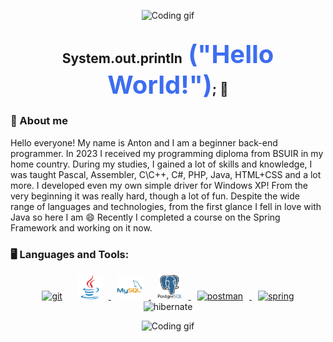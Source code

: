 
<p align="center"><img src="https://media1.tenor.com/m/LSDeBe2JAfoAAAAC/cat-coding.gif" alt="Coding gif"/></p>

<h2 align="center"> System.out.println<span style="font-size: 40px; color: rgb(61, 109, 240);"> ("Hello World!")</span>; 👋 </h2>

<h3>📂 About me </h3>

<p>
Hello everyone! My name is Anton and I am a beginner back-end programmer. 
In 2023 I received my programming diploma from BSUIR in my home country.
During my studies, I gained a lot of skills and knowledge, I was taught Pascal, Assembler, C\C++, C#, PHP, Java,
HTML+CSS and a lot more. I developed even my own simple driver for Windows XP!
From the very beginning it was really hard, though a lot of fun. Despite the wide range of languages and technologies, 
from the first glance I fell in love with Java so here I am 😄 Recently I completed 
a course on the Spring Framework and working on it now. 
</p>

<h3 align="left">🖥️ Languages and Tools:</h3>

<p align="center"> 
    <a href="https://git-scm.com/" target="_blank" rel="noreferrer"> <img src="https://www.vectorlogo.zone/logos/git-scm/git-scm-icon.svg" alt="git" style="margin:0px 10px" width="40" height="40"/></a> 
    <a href="https://www.java.com" target="_blank" rel="noreferrer"> <img src="https://raw.githubusercontent.com/devicons/devicon/master/icons/java/java-original.svg" alt="java" width="40" height="40" style="margin:0px 10px" /> </a> 
    <a href="https://www.mysql.com/" target="_blank" rel="noreferrer"> <img src="https://raw.githubusercontent.com/devicons/devicon/master/icons/mysql/mysql-original-wordmark.svg" alt="mysql" width="40" height="40" style="margin:0px 10px" /> </a> 
    <a href="https://www.postgresql.org" target="_blank" rel="noreferrer"> <img src="https://raw.githubusercontent.com/devicons/devicon/master/icons/postgresql/postgresql-original-wordmark.svg" alt="postgresql" width="40" height="40" style="margin:0px 10px" /> </a> 
    <a href="https://postman.com" target="_blank" rel="noreferrer"> <img src="https://www.vectorlogo.zone/logos/getpostman/getpostman-icon.svg" alt="postman" width="40" height="40" style="margin:0px 10px" /> </a> 
    <a href="https://spring.io/" target="_blank" rel="noreferrer"> <img src="https://www.vectorlogo.zone/logos/springio/springio-icon.svg" alt="spring" width="40" height="40" style="margin:0px 10px" /> </a>
    <img src="https://cdn.jsdelivr.net/gh/devicons/devicon@latest/icons/hibernate/hibernate-original-wordmark.svg" alt="hibernate" width="40" height="40" style="margin:0px 10px" /> </p>
    
<p align="center"><img src="https://media1.tenor.com/m/YUzRkMOL-3EAAAAC/programming-computer-frog.gif" alt="Coding gif"/></p>            
          
          
          
